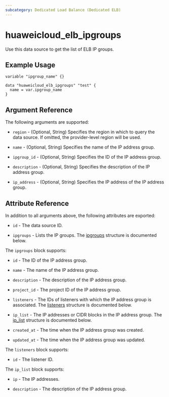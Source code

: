 ```yaml
---
subcategory: Dedicated Load Balance (Dedicated ELB)
---
```


# huaweicloud_elb_ipgroups

Use this data source to get the list of ELB IP groups.

## Example Usage

```hcl
variable "ipgroup_name" {}

data "huaweicloud_elb_ipgroups" "test" {
  name = var.ipgroup_name
}
```

## Argument Reference

The following arguments are supported:

* `region` - (Optional, String) Specifies the region in which to query the data source.
  If omitted, the provider-level region will be used.

* `name` - (Optional, String) Specifies the name of the IP address group.

* `ipgroup_id` - (Optional, String) Specifies the ID of the IP address group.

* `description` - (Optional, String) Specifies the description of the IP address group.

* `ip_address` - (Optional, String) Specifies the IP address of the IP address group.

## Attribute Reference

In addition to all arguments above, the following attributes are exported:

* `id` - The data source ID.

* `ipgroups` - Lists the IP groups.
  The [ipgroups](#Elb_ipgroups) structure is documented below.

<a name="Elb_ipgroups"></a>
The `ipgroups` block supports:

* `id` - The ID of the IP address group.

* `name` - The name of the IP address group.

* `description` - The description of the IP address group.

* `project_id` - The project ID of the IP address group.

* `listeners` - The IDs of listeners with which the IP address group is associated. The [listeners](#Elb_ipgroups_listeners)
  structure is documented below.

* `ip_list` - The IP addresses or CIDR blocks in the IP address group. The [ip_list](#Elb_ipgroups_ip_list) structure is
  documented below.

* `created_at` - The time when the IP address group was created.

* `updated_at` - The time when the IP address group was updated.

<a name="Elb_ipgroups_listeners"></a>
The `listeners` block supports:

* `id` - The listener ID.

<a name="Elb_ipgroups_ip_list"></a>
The `ip_list` block supports:

* `ip` - The IP addresses.

* `description` - The description of the IP address group.
